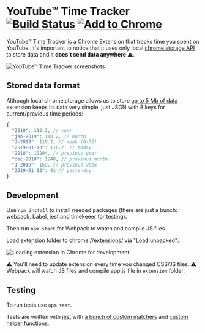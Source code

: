 # YouTube™ Time Tracker [![Build Status](https://travis-ci.org/makaroni4/youtube_time_tracker.svg?branch=master)](https://travis-ci.org/makaroni4/youtube_time_tracker) [![Add to Chrome](https://user-images.githubusercontent.com/768070/51865757-87d45300-2347-11e9-84fd-bafff5b036b2.png)](https://chrome.google.com/webstore/detail/youtube-time-tracker/gadnhdhegigkbjiebmcceodbablkdjmo)

YouTube™ Time Tracker is a Chrome Extension that tracks time you spent on YouTube. It's important to notice that it uses only local [chrome.storage API](https://developer.chrome.com/apps/storage) to store data and it __**does't send  data anywhere**__ :warning:.

![YouTube™ Time Tracker screenshots](https://user-images.githubusercontent.com/768070/51443822-ed449600-1cee-11e9-90d9-40a597ef512a.jpg)

## Stored data format

Although local chrome.storage allows us to store [up to 5 Mb of data](https://developer.chrome.com/apps/storage#property-local) extension keeps its data very simple, just JSON with 8 keys for current/previous time periods:

```js
{
  "2019": 110.2, // year
  "jan-2019": 110.2, // month
  "2-2019": 110.2, // week (0-52)
  "2019-01-13": 110.2, // today
  "2018": 10294, // previous year
  "dec-2018": 1248, // previous month
  "1-2019": 159, // previous week
  "2019-01-12": 91 // yesterday
}
```

## Development

Use `npm install` to install needed packages (there are just a bunch: webpack, babel, jest and timekeeer for testing).

Then run `npm start` for Webpack to watch and compile JS files.

Load [extension folder](https://github.com/makaroni4/youtube_time_tracker/tree/master/extension) to [chrome://extensions/](chrome://extensions/) via "Load unpacked":

![Loading extension in Chrome for development](https://user-images.githubusercontent.com/768070/51443928-e3bc2d80-1cf0-11e9-9389-08887d88015f.png).

:warning: You'll need to update extension every time you changed CSS/JS files. :warning: Webpack will watch JS files and compile app.js file in `extension` folder.

## Testing

To run tests use `npm test`.

Tests are written with [jest](https://jestjs.io/) with [a bunch of custom matchers](https://github.com/makaroni4/youtube_time_tracker/tree/master/test/custom_matchers) and [custom helper functions](https://github.com/makaroni4/youtube_time_tracker/tree/master/test/support).

